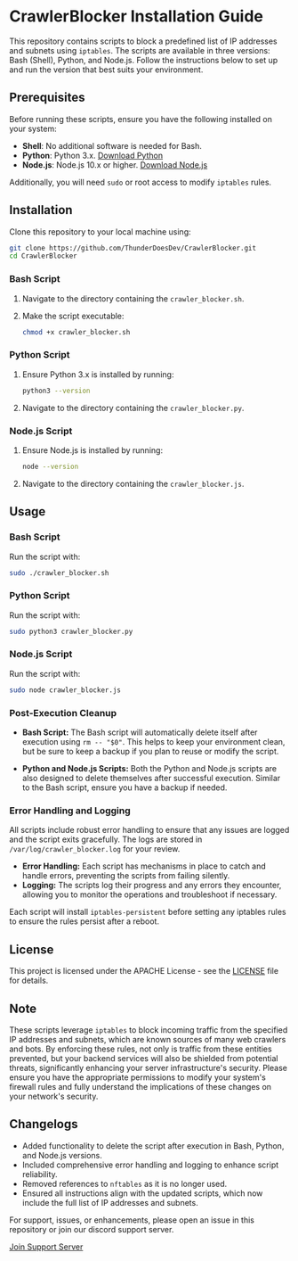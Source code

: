 # CrawlerBlocker Installation Guide

This repository contains scripts to block a predefined list of IP addresses and subnets using `iptables`. The scripts are available in three versions: Bash (Shell), Python, and Node.js. Follow the instructions below to set up and run the version that best suits your environment.

## Prerequisites

Before running these scripts, ensure you have the following installed on your system:
- **Shell**: No additional software is needed for Bash.
- **Python**: Python 3.x. [Download Python](https://www.python.org/downloads/)
- **Node.js**: Node.js 10.x or higher. [Download Node.js](https://nodejs.org/en/download/)

Additionally, you will need `sudo` or root access to modify `iptables` rules.

## Installation

Clone this repository to your local machine using:

```bash
git clone https://github.com/ThunderDoesDev/CrawlerBlocker.git
cd CrawlerBlocker
```

### Bash Script

1. Navigate to the directory containing the `crawler_blocker.sh`.
2. Make the script executable:

    ```bash
    chmod +x crawler_blocker.sh
    ```

### Python Script

1. Ensure Python 3.x is installed by running:

    ```bash
    python3 --version
    ```

2. Navigate to the directory containing the `crawler_blocker.py`.

### Node.js Script

1. Ensure Node.js is installed by running:

    ```bash
    node --version
    ```

2. Navigate to the directory containing the `crawler_blocker.js`.

## Usage

### Bash Script

Run the script with:

```bash
sudo ./crawler_blocker.sh
```

### Python Script

Run the script with:

```bash
sudo python3 crawler_blocker.py
```

### Node.js Script

Run the script with:

```bash
sudo node crawler_blocker.js
```

### Post-Execution Cleanup

- **Bash Script:** The Bash script will automatically delete itself after execution using `rm -- "$0"`. This helps to keep your environment clean, but be sure to keep a backup if you plan to reuse or modify the script.
  
- **Python and Node.js Scripts:** Both the Python and Node.js scripts are also designed to delete themselves after successful execution. Similar to the Bash script, ensure you have a backup if needed.

### Error Handling and Logging

All scripts include robust error handling to ensure that any issues are logged and the script exits gracefully. The logs are stored in `/var/log/crawler_blocker.log` for your review.

- **Error Handling:** Each script has mechanisms in place to catch and handle errors, preventing the scripts from failing silently.
- **Logging:** The scripts log their progress and any errors they encounter, allowing you to monitor the operations and troubleshoot if necessary.

Each script will install `iptables-persistent` before setting any iptables rules to ensure the rules persist after a reboot.

## License

This project is licensed under the APACHE License - see the [LICENSE](LICENSE) file for details.

## Note

These scripts leverage `iptables` to block incoming traffic from the specified IP addresses and subnets, which are known sources of many web crawlers and bots. By enforcing these rules, not only is traffic from these entities prevented, but your backend services will also be shielded from potential threats, significantly enhancing your server infrastructure's security. Please ensure you have the appropriate permissions to modify your system's firewall rules and fully understand the implications of these changes on your network's security.

## Changelogs

- Added functionality to delete the script after execution in Bash, Python, and Node.js versions.
- Included comprehensive error handling and logging to enhance script reliability.
- Removed references to `nftables` as it is no longer used.
- Ensured all instructions align with the updated scripts, which now include the full list of IP addresses and subnets.

For support, issues, or enhancements, please open an issue in this repository or join our discord support server.

[Join Support Server](https://discord.gg/thunderdoesdev)
